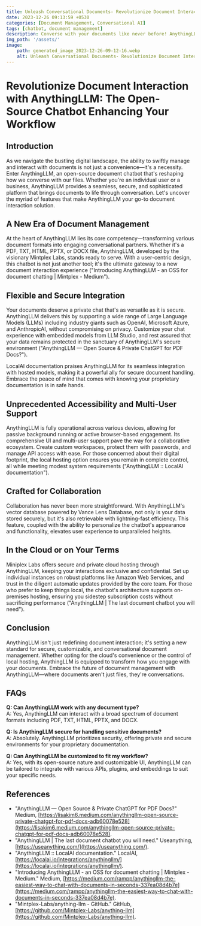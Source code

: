 ```yaml
---
title: Unleash Conversational Documents- Revolutionize Document Interaction with AnythingLLM
date: 2023-12-26 09:13:59 +0530
categories: [Document Management, Conversational AI]
tags: [chatbot, document management]
description: Converse with your documents like never before! AnythingLLM, the open-source chatbot, revolutionizes document interaction. Discover secure, customizable, and collaborative document management that turns files into conversations.
img_path: '/assets/'
image:
    path: generated_image_2023-12-26-09-12-16.webp
    alt: Unleash Conversational Documents- Revolutionize Document Interaction with AnythingLLM
---
```


# Revolutionize Document Interaction with AnythingLLM: The Open-Source Chatbot Enhancing Your Workflow

## Introduction
As we navigate the bustling digital landscape, the ability to swiftly manage and interact with documents is not just a convenience—it's a necessity. Enter AnythingLLM, an open-source document chatbot that's reshaping how we converse with our files. Whether you're an individual user or a business, AnythingLLM provides a seamless, secure, and sophisticated platform that brings documents to life through conversation. Let's uncover the myriad of features that make AnythingLLM your go-to document interaction solution.

## A New Era of Document Management
At the heart of AnythingLLM lies its core competency—transforming various document formats into engaging conversational partners. Whether it's a PDF, TXT, HTML, PPTX, or DOCX file, AnythingLLM, developed by the visionary Mintplex Labs, stands ready to serve. With a user-centric design, this chatbot is not just another tool; it's the ultimate gateway to a new document interaction experience ("Introducing AnythingLLM - an OSS for document chatting | Mintplex - Medium").

## Flexible and Secure Integration
Your documents deserve a private chat that's as versatile as it is secure. AnythingLLM delivers this by supporting a wide range of Large Language Models (LLMs) including industry giants such as OpenAI, Microsoft Azure, and AnthropicAI, without compromising on privacy. Customize your chat experience with embedded models from LLM Studio, and rest assured that your data remains protected in the sanctuary of AnythingLLM's secure environment ("AnythingLLM — Open Source & Private ChatGPT for PDF Docs?").

LocalAI documentation praises AnythingLLM for its seamless integration with hosted models, making it a powerful ally for secure document handling. Embrace the peace of mind that comes with knowing your proprietary documentation is in safe hands.

## Unprecedented Accessibility and Multi-User Support
AnythingLLM is fully operational across various devices, allowing for passive background running or active browser-based engagement. Its comprehensive UI and multi-user support pave the way for a collaborative ecosystem. Create custom workspaces, protect them with passwords, and manage API access with ease. For those concerned about their digital footprint, the local hosting option ensures you remain in complete control, all while meeting modest system requirements ("AnythingLLM :: LocalAI documentation").

## Crafted for Collaboration
Collaboration has never been more straightforward. With AnythingLLM's vector database powered by Vance Lens Database, not only is your data stored securely, but it's also retrievable with lightning-fast efficiency. This feature, coupled with the ability to personalize the chatbot's appearance and functionality, elevates user experience to unparalleled heights.

## In the Cloud or on Your Terms
Miniplex Labs offers secure and private cloud hosting through AnythingLLM, keeping your interactions exclusive and confidential. Set up individual instances on robust platforms like Amazon Web Services, and trust in the diligent automatic updates provided by the core team. For those who prefer to keep things local, the chatbot's architecture supports on-premises hosting, ensuring you sidestep subscription costs without sacrificing performance ("AnythingLLM | The last document chatbot you will need").

## Conclusion
AnythingLLM isn't just redefining document interaction; it's setting a new standard for secure, customizable, and conversational document management. Whether opting for the cloud's convenience or the control of local hosting, AnythingLLM is equipped to transform how you engage with your documents. Embrace the future of document management with AnythingLLM—where documents aren't just files, they're conversations.

## FAQs

**Q: Can AnythingLLM work with any document type?**  
A: Yes, AnythingLLM can interact with a broad spectrum of document formats including PDF, TXT, HTML, PPTX, and DOCX.

**Q: Is AnythingLLM secure for handling sensitive documents?**  
A: Absolutely. AnythingLLM prioritizes security, offering private and secure environments for your proprietary documentation.

**Q: Can AnythingLLM be customized to fit my workflow?**  
A: Yes, with its open-source nature and customizable UI, AnythingLLM can be tailored to integrate with various APIs, plugins, and embeddings to suit your specific needs.

## References

- "AnythingLLM — Open Source & Private ChatGPT for PDF Docs?" Medium, [https://lisakim6.medium.com/anythingllm-open-source-private-chatgpt-for-pdf-docs-adb60078e528](https://lisakim6.medium.com/anythingllm-open-source-private-chatgpt-for-pdf-docs-adb60078e528).
- "AnythingLLM | The last document chatbot you will need." Useanything, [https://useanything.com/](https://useanything.com/).
- "AnythingLLM :: LocalAI documentation." LocalAI, [https://localai.io/integrations/anythingllm/](https://localai.io/integrations/anythingllm/).
- "Introducing AnythingLLM - an OSS for document chatting | Mintplex - Medium." Medium, [https://medium.com/rampp/anythingllm-the-easiest-way-to-chat-with-documents-in-seconds-337ea08d4b7e](https://medium.com/rampp/anythingllm-the-easiest-way-to-chat-with-documents-in-seconds-337ea08d4b7e).
- "Mintplex-Labs/anything-llm - GitHub." GitHub, [https://github.com/Mintplex-Labs/anything-llm](https://github.com/Mintplex-Labs/anything-llm).